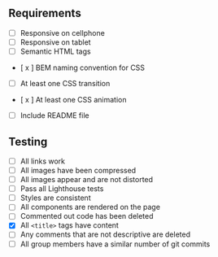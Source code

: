 ## Requirements

- [ ] Responsive on cellphone
- [ ] Responsive on tablet
- [ ] Semantic HTML tags
- [ x ] BEM naming convention for CSS
- [ ] At least one CSS transition
- [ x ] At least one CSS animation
- [ ] Include README file

## Testing

- [ ] All links work
- [ ] All images have been compressed
- [ ] All images appear and are not distorted
- [ ] Pass all Lighthouse tests
- [ ] Styles are consistent
- [ ] All components are rendered on the page
- [ ] Commented out code has been deleted
- [x] All `<title>` tags have content
- [ ] Any comments that are not descriptive are deleted
- [ ] All group members have a similar number of git commits
